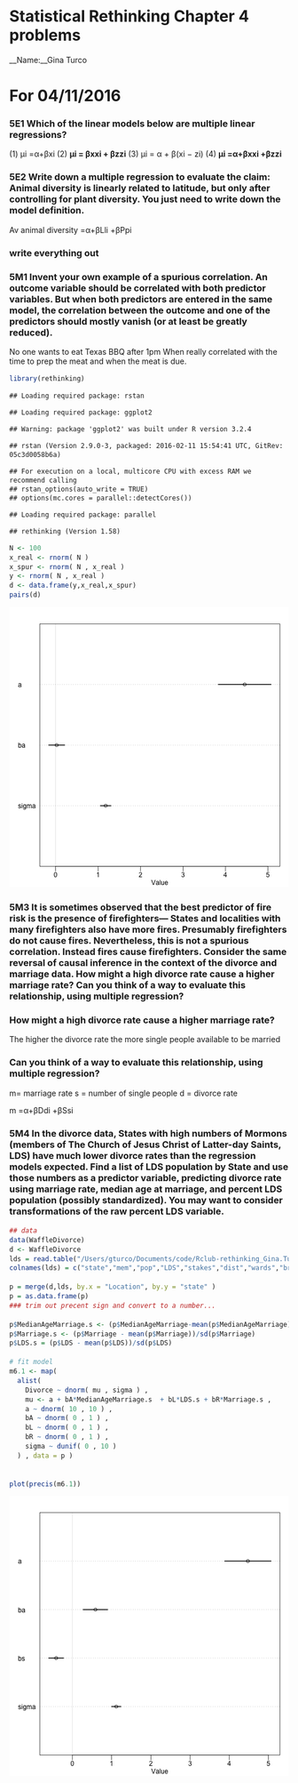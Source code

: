 # Statistical Rethinking Chapter 4 problems

__Name:__Gina Turco


# For 04/11/2016

### 5E1 Which of the linear models below are multiple linear regressions?

(1) μi =α+βxi
(2) **μi = βxxi + βzzi**
(3) μi = α + β(xi − zi) 
(4) **μi =α+βxxi +βzzi**

### 5E2 Write down a multiple regression to evaluate the claim: Animal diversity is linearly related to latitude, but only after controlling for plant diversity. You just need to write down the model definition.


Av animal diversity =α+βLli +βPpi
### write everything out

### 5M1 Invent your own example of a spurious correlation. An outcome variable should be correlated with both predictor variables. But when both predictors are entered in the same model, the correlation between the outcome and one of the predictors should mostly vanish (or at least be greatly reduced).


No one wants to eat Texas BBQ after 1pm
When really correlated with the time to prep the meat and when the meat is due.


```r
library(rethinking)
```

```
## Loading required package: rstan
```

```
## Loading required package: ggplot2
```

```
## Warning: package 'ggplot2' was built under R version 3.2.4
```

```
## rstan (Version 2.9.0-3, packaged: 2016-02-11 15:54:41 UTC, GitRev: 05c3d0058b6a)
```

```
## For execution on a local, multicore CPU with excess RAM we recommend calling
## rstan_options(auto_write = TRUE)
## options(mc.cores = parallel::detectCores())
```

```
## Loading required package: parallel
```

```
## rethinking (Version 1.58)
```

```r
N <- 100
x_real <- rnorm( N )
x_spur <- rnorm( N , x_real )
y <- rnorm( N , x_real )
d <- data.frame(y,x_real,x_spur)
pairs(d)
```

![plot of chunk unnamed-chunk-1](figure/unnamed-chunk-1-1.png)


### 5M3 It is sometimes observed that the best predictor of fire risk is the presence of firefighters— States and localities with many firefighters also have more fires. Presumably firefighters do not cause fires. Nevertheless, this is not a spurious correlation. Instead fires cause firefighters. Consider the same reversal of causal inference in the context of the divorce and marriage data. How might a high divorce rate cause a higher marriage rate? Can you think of a way to evaluate this relationship, using multiple regression? 

### How might a high divorce rate cause a higher marriage rate?

The higher the divorce rate the more single people available to be married

### Can you think of a way to evaluate this relationship, using multiple regression? 

m= marriage rate
s = number of single people
d = divorce rate

m =α+βDdi +βSsi


### 5M4  In the divorce data, States with high numbers of Mormons (members of The Church of Jesus Christ of Latter-day Saints, LDS) have much lower divorce rates than the regression models expected. Find a list of LDS population by State and use those numbers as a predictor variable, predicting divorce rate using marriage rate, median age at marriage, and percent LDS population (possibly standardized). You may want to consider transformations of the raw percent LDS variable.


```r
## data
data(WaffleDivorce)
d <- WaffleDivorce
lds = read.table("/Users/gturco/Documents/code/Rclub-rethinking_Gina.Turco/Assignment_Chapter_05/LDS.txt",header = FALSE, sep="\t")
colnames(lds) = c("state","mem","pop","LDS","stakes","dist","wards","branches","congreg","missions","temps","family")

p = merge(d,lds, by.x = "Location", by.y = "state" )
p = as.data.frame(p)
### trim out precent sign and convert to a number...

p$MedianAgeMarriage.s <- (p$MedianAgeMarriage-mean(p$MedianAgeMarriage))/sd(p$MedianAgeMarriage)
p$Marriage.s <- (p$Marriage - mean(p$Marriage))/sd(p$Marriage)
p$LDS.s = (p$LDS - mean(p$LDS))/sd(p$LDS)

# fit model
m6.1 <- map(
  alist(
    Divorce ~ dnorm( mu , sigma ) ,
    mu <- a + bA*MedianAgeMarriage.s  + bL*LDS.s + bR*Marriage.s ,
    a ~ dnorm( 10 , 10 ) ,
    bA ~ dnorm( 0 , 1 ) ,
    bL ~ dnorm( 0 , 1 ) ,
    bR ~ dnorm( 0 , 1 ) ,
    sigma ~ dunif( 0 , 10 )
  ) , data = p )


plot(precis(m6.1))
```

![plot of chunk unnamed-chunk-2](figure/unnamed-chunk-2-1.png)

